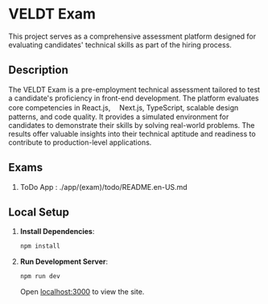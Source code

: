 # VELDT Exam

This project serves as a comprehensive assessment platform designed for evaluating candidates' technical skills as part of the hiring process.

## Description

The VELDT Exam is a pre-employment technical assessment tailored to test a candidate's proficiency in front-end development. The platform evaluates core competencies in React.js,　 Next.js, TypeScript, scalable design patterns, and code quality. It provides a simulated environment for candidates to demonstrate their skills by solving real-world problems. The results offer valuable insights into their technical aptitude and readiness to contribute to production-level applications.

## Exams

1. ToDo App : ./app/(exam)/todo/README.en-US.md

## Local Setup

1. **Install Dependencies**:

   ```sh
   npm install
   ```

2. **Run Development Server**:

   ```sh
   npm run dev
   ```

   Open [localhost:3000](http://localhost:3000) to view the site.
